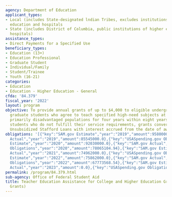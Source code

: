 ```yaml
---
agency: Department of Education
applicant_types:
- Local (includes State-designated lndian Tribes, excludes institutions of higher
  education and hospitals
- State (includes District of Columbia, public institutions of higher education and
  hospitals)
assistance_types:
- Direct Payments for a Specified Use
beneficiary_types:
- Education (13+)
- Education Professional
- Graduate Student
- Individual/Family
- Student/Trainee
- Youth (16-21)
categories:
- Education
- Education - Higher Education - General
cfda: '84.379'
fiscal_year: '2022'
layout: program
objective: To provide annual grants of up to $4,000 to eligible undergraduate and
  graduate students who agree to teach specified high-need subjects at schools serving
  primarily disadvantaged populations for four years within eight years of graduation.  For
  students who do not fulfill their service requirements, grants convert to Direct
  Unsubsidized Stafford Loans with interest accrued from the date of award.
obligations: '[{"key":"SAM.gov Estimate","year":"2019","amount":95800000.0},{"key":"SAM.gov
  Actual","year":"2019","amount":85545000.0},{"key":"USASpending.gov Obligations","year":"2019","amount":78629840.56},{"key":"SAM.gov
  Estimate","year":"2020","amount":92030000.0},{"key":"SAM.gov Actual","year":"2020","amount":78370000.0},{"key":"USASpending.gov
  Obligations","year":"2020","amount":78065104.94},{"key":"SAM.gov Estimate","year":"2021","amount":79400000.0},{"key":"SAM.gov
  Actual","year":"2021","amount":74962000.0},{"key":"USASpending.gov Obligations","year":"2021","amount":74914416.64},{"key":"SAM.gov
  Estimate","year":"2022","amount":75862000.0},{"key":"SAM.gov Actual","year":"2022","amount":68853000.0},{"key":"USASpending.gov
  Obligations","year":"2022","amount":67773568.54},{"key":"SAM.gov Estimate","year":"2023","amount":69686000.0},{"key":"SAM.gov
  Actual","year":"2023","amount":0.0},{"key":"USASpending.gov Obligations","year":"2023","amount":51508209.22}]'
permalink: /program/84.379.html
sub-agency: Office of Federal Student Aid
title: Teacher Education Assistance for College and Higher Education Grants (TEACH
  Grants)
---
```

